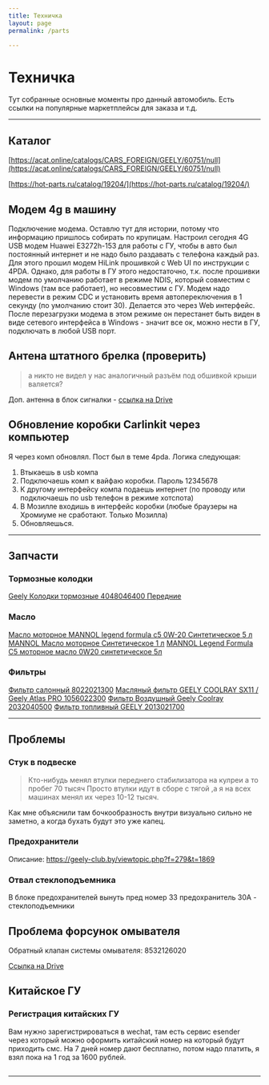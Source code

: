 ```yaml
---
title: Техничка
layout: page
permalink: /parts

---
```


# Техничка
Тут собранные основные моменты про данный автомобиль. Есть ссылки на популярные маркетплейсы для заказа и т.д.

------

## Каталог

[https://acat.online/catalogs/CARS_FOREIGN/GEELY/60751/null](https://acat.online/catalogs/CARS_FOREIGN/GEELY/60751/null)

[https://hot-parts.ru/catalog/19204/](https://hot-parts.ru/catalog/19204/)

## Модем 4g в машину

Подключение модема. 
Оставлю тут для истории, потому что информацию пришлось собирать по крупицам. 
Настроил сегодня 4G USB модем Huawei E3272h-153 для работы с ГУ, чтобы в авто был постоянный интернет и не надо было раздавать с телефона каждый раз. Для этого прошил модем HiLink прошивкой c Web UI по инструкции с 4PDA. Однако, для работы в ГУ этого недостаточно, т.к. после прошивки модем по умолчанию работает в режиме NDIS, который совместим с Windows (там все работает), но несовместим с ГУ. Модем надо перевести в режим CDC и установить время автопереключения в 1 секунду (по умолчанию стоит 30). Делается это через Web интерфейс. После перезагрузки модема в этом режиме он перестанет быть виден в виде сетевого интерфейса в Windows - значит все ок, можно нести в ГУ, подключать в любой USB порт.

## Антена штатного брелка (проверить)

> а никто не видел у нас аналогичный разъём под обшивкой крыши валяется? 

Доп. антенна в блок сигналки - [ссылка на Drive](https://www.drive2.ru/l/666358473331596058/)

## Обновление коробки Carlinkit через компьютер

Я через комп обновлял. Пост был в теме 4pda. 
Логика следующая:

1. Втыкаешь в usb компа
2. Подключаешь комп к вайфаю коробки. Пароль 12345678
3. К другому интерфейсу компа подаешь интернет (по проводу или подключаешь по usb телефон в режиме хотспота)
4. В Мозилле входишь в интерфейс коробки (любые браузеры на Хромиуме не сработают. Только Мозилла)
5. Обновляешься.

------

## Запчасти

### Тормозные колодки
[Geely Колодки тормозные 4048046400 Передние](https://ozon.ru/t/jYjlMDk)

### Масло

[Масло моторное MANNOL legend formula c5 0W-20 Синтетическое 5 л](https://ozon.ru/t/nYRd31V )
[MANNOL Масло моторное Синтетическое 1 л](https://ozon.ru/t/X8byEkD)
[MANNOL Legend Formula C5 моторное масло 0W20 синтетическое 5л](https://www.wildberries.ru/catalog/81580154/detail.aspx )

### Фильтры

[Фильтр салонный 8022021300](https://ozon.ru/t/P2yEpq2 )
[Масляный фильтр GEELY COOLRAY SX11 / Geely Atlas PRO 1056022300](https://ozon.ru/t/dkNG3XJ )
[Фильтр Воздушный Geely Coolray 2032040500](https://ozon.ru/t/RowNPLL)
[Фильтр топливный GEELY 2013021700](https://ozon.ru/t/nYRd3AL)

---
## Проблемы
### Стук в подвеске

> Кто-нибудь менял втулки переднего стабилизатора на кулреи а то пробег 70 тысяч
Просто втулки идут в сборе с тягой ,а я на всех машинах менял их через 10-12 тысяч.

Как мне объяснили там бочкообразность внутри визуально сильно не заметно, а когда бухать будут это уже капец.

### Предохранители
Описание: https://geely-club.by/viewtopic.php?f=279&t=1869

### Отвал стеклоподъемника

В блоке предохранителей вынуть пред номер 33 предохранитель 30А - стеклоподъемники

## Проблема форсунок омывателя

Обратный клапан системы омывателя: 8532126020

[Ссылка на Drive](https://www.drive2.ru/parts/toyota-lexus/8532126020/B9bjwEAAGmM)


## Китайское ГУ 
### Регистрация китайских ГУ

Вам нужно зарегистрироваться в wechat, там есть сервис esender через который можно оформить китайский номер на который будут приходить смс. На 7 дней номер дают бесплатно, потом надо платить, я взял пока на 1 год за 1600 рублей.


##
---